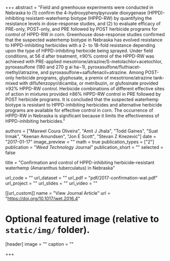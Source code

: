 +++
abstract = "Field and greenhouse experiments were conducted in Nebraska to (1) confirm the 4-hydroxyphenylpyruvate dioxygenase (HPPD)-inhibiting resistant-waterhemp biotype (HPPD-RW) by quantifying the resistance levels in dose-response studies, and (2) to evaluate efficacy of PRE-only, POST-only, and PRE followed by POST herbicide programs for control of HPPD-RW in corn. Greenhouse dose-response studies confirmed that the suspected waterhemp biotype in Nebraska has evolved resistance to HPPD-inhibiting herbicides with a 2- to 18-fold resistance depending upon the type of HPPD-inhibiting herbicide being sprayed. Under field conditions, at 56 d after treatment, ≥90% control of the HPPD-RW was achieved with PRE-applied mesotrione/atrazine/S-metolachlor+acetochlor, pyroxasulfone (180 and 270 g ai ha−1), pyroxasulfone/fluthiacet-methyl/atrazine, and pyroxasulfone+saflufenacil+atrazine. Among POST-only herbicide programs, glyphosate, a premix of mesotrione/atrazine tank-mixed with diflufenzopyr/dicamba, or metribuzin, or glufosinate provided ≥92% HPPD-RW control. Herbicide combinations of different effective sites of action in mixtures provided ≥86% HPPD-RW control in PRE followed by POST herbicide programs. It is concluded that the suspected waterhemp biotype is resistant to HPPD-inhibiting herbicides and alternative herbicide programs are available for effective control in corn. The occurrence of HPPD-RW in Nebraska is significant because it limits the effectiveness of HPPD-inhibiting herbicides."

authors = ["Maxwel Coura Oliveira", "Amit J Jhala", "Todd Gaines", "Suat Irmak", "Keenan Amundsen", "Jon E Scott", "Stevan Z Knezevic"]
date = "2017-01-17"
image_preview = ""
math = true
publication_types = ["2"]
publication = "*Weed Technology* Journal"
publication_short = ""
selected = false

title = "Confirmation and control of HPPD-inhibiting herbicide–resistant waterhemp (Amaranthus tuberculatus) in Nebraska"

url_code = ""
url_dataset = ""
url_pdf = "pdf/2017-confirmation-wat.pdf"
url_project = ""
url_slides = ""
url_video = ""

[[url_custom]]
name = "View Journal Article"
url = "https://doi.org/10.1017/wet.2016.4"

# Optional featured image (relative to `static/img/` folder).
[header]
image = ""
caption = ""

+++
